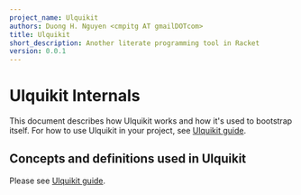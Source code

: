 ```yaml
---
project_name: Ulquikit
authors: Duong H. Nguyen <cmpitg AT gmailDOTcom>
title: Ulquikit
short_description: Another literate programming tool in Racket
version: 0.0.1
---
```


# Ulquikit Internals #

This document describes how Ulquikit works and how it's used to bootstrap
itself.  For how to use Ulquikit in your project, see
[Ulquikit guide](guide.html).

## Concepts and definitions used in Ulquikit ##

Please see [Ulquikit guide](guide.html#concepts).
